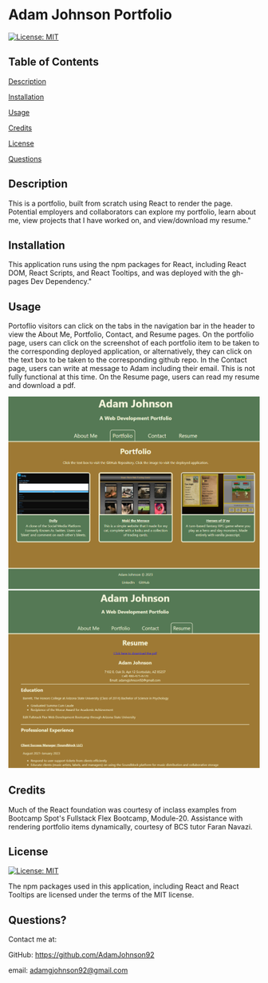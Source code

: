 # Adam Johnson Portfolio
 
  [![License: MIT](https://img.shields.io/badge/License-MIT-yellow.svg)](https://opensource.org/licenses/MIT)
 
  ## Table of Contents
  
  [Description](#description)

  [Installation](#installation)
  
  [Usage](#usage)
  
  [Credits](#credits)
  
  [License](#license)

  [Questions](#questions)
  
  ## Description
  This is a portfolio, built from scratch using React to render the page. Potential employers and collaborators can explore my portfolio, learn about me, view projects that I have worked on, and view/download my resume."

  ## Installation
  This application runs using the npm packages for React, including React DOM, React Scripts, and React Tooltips, and was deployed with the gh-pages Dev Dependency."

  ## Usage
  Portoflio visitors can click on the tabs in the navigation bar in the header to view the About Me, Portfolio, Contact, and Resume pages. On the portfolio page, users can click on the screenshot of each portfolio item to be taken to the corresponding deployed application, or alternatively, they can click on the text box to be taken to the corresponding github repo. In the Contact page, users can write at message to Adam including their email. This is not fully functional at this time. On the Resume page, users  can read my resume and download a pdf.

  ![alt text](./assets/screencap1.PNG)
  ![alt text](./assets/screencap2.PNG)
  
  ## Credits
  Much of the React foundation was courtesy of inclass examples from Bootcamp Spot's Fullstack Flex Bootcamp, Module-20. Assistance with rendering portfolio items dynamically, courtesy of BCS tutor Faran Navazi.

  ## License
  
  [![License: MIT](https://img.shields.io/badge/License-MIT-yellow.svg)](https://opensource.org/licenses/MIT)
  
  The npm packages used in this application, including React and React Tooltips are licensed under the terms of the MIT license.

  ## Questions?

  Contact me at:

  GitHub: https://github.com/AdamJohnson92
  
  email: adamgjohnson92@gmail.com
  
